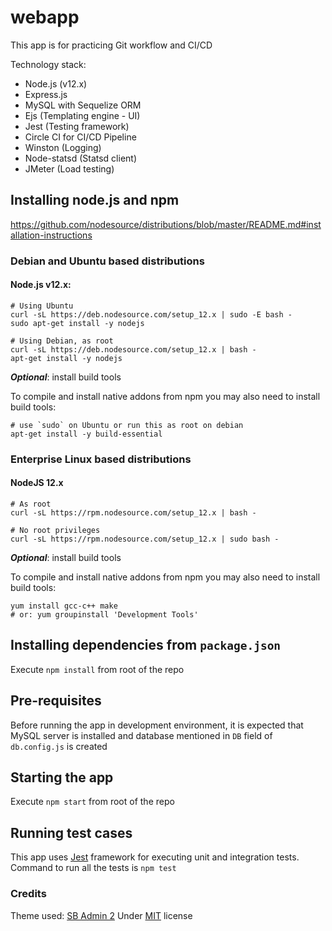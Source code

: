 # webapp

This app is for practicing Git workflow and CI/CD

Technology stack:
- Node.js (v12.x)
- Express.js
- MySQL with Sequelize ORM
- Ejs (Templating engine - UI)
- Jest (Testing framework)
- Circle CI for CI/CD Pipeline
- Winston (Logging)
- Node-statsd (Statsd client)
- JMeter (Load testing)

## Installing node.js and npm

https://github.com/nodesource/distributions/blob/master/README.md#installation-instructions

### Debian and Ubuntu based distributions

#### Node.js v12.x:
```$xslt
# Using Ubuntu
curl -sL https://deb.nodesource.com/setup_12.x | sudo -E bash -
sudo apt-get install -y nodejs

# Using Debian, as root
curl -sL https://deb.nodesource.com/setup_12.x | bash -
apt-get install -y nodejs
```
***Optional***: install build tools

To compile and install native addons from npm you may also need to install build tools:
```$xslt
# use `sudo` on Ubuntu or run this as root on debian
apt-get install -y build-essential
```

### Enterprise Linux based distributions

#### NodeJS 12.x
```$xslt
# As root
curl -sL https://rpm.nodesource.com/setup_12.x | bash -

# No root privileges 
curl -sL https://rpm.nodesource.com/setup_12.x | sudo bash -
```
***Optional***: install build tools

To compile and install native addons from npm you may also need to install build tools:
```$xslt
yum install gcc-c++ make
# or: yum groupinstall 'Development Tools'
```

## Installing dependencies from `package.json`
Execute `npm install` from root of the repo

## Pre-requisites 
Before running the app in development environment, it is expected that MySQL server is installed and database mentioned in `DB` field of `db.config.js` is created

## Starting the app
Execute `npm start` from root of the repo

## Running test cases
This app uses [Jest](https://jestjs.io/en/) framework for executing unit and integration tests.
Command to run all the tests is `npm test`

### Credits
Theme used: [SB Admin 2](https://startbootstrap.com/themes/sb-admin-2/) Under [MIT](https://github.com/BlackrockDigital/startbootstrap-sb-admin-2/blob/master/LICENSE) license

